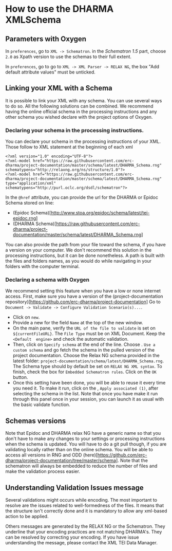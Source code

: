 # How to use the DHARMA XMLSchema

## Parameters with Oxygen
In  `preferences`, go to `XML -> Schematron`.
in the *Schematron 1.5* part, choose `2.0` as Xpath version to use the schemas to their full extent.

In `preferences`, go to go to `XML -> XML Parser -> RELAX NG`, the box "Add default attribute values" must be unticked.

## Linking your XML with a Schema
It is possible to link your XML with any schema. You can use several ways to do so. All the following solutions can be combined. We recommend having the online official schema in the processing instructions and any other schema you wished declare with the project options of Oxygen.

### Declaring your schema in the processing instructions.
You can declare your schema in the processing instructions of your XML. Those follow to XML statement at the beginning of each xml
```
<?xml version="1.0" encoding="UTF-8"?>
<?xml-model href="https://raw.githubusercontent.com/erc-dharma/project-documentation/master/schema/latest/DHARMA_Schema.rng" schematypens="http://relaxng.org/ns/structure/1.0"?>
<?xml-model href="https://raw.githubusercontent.com/erc-dharma/project-documentation/master/schema/latest/DHARMA_Schema.rng" type="application/xml" schematypens="http://purl.oclc.org/dsdl/schematron"?>
```
In the `@href` attribute, you can provide the url for the DHARMA or Epidoc Schema stored on line:
- (Epidoc Schema)[http://www.stoa.org/epidoc/schema/latest/tei-epidoc.rng]  
- (DHARMA Schema)[https://raw.githubusercontent.com/erc-dharma/project-documentation/master/schema/latest/DHARMA_Schema.rng]

You can also provide the path from your file toward the schema, if you have a version on your computer. We don't recommend this solution in the processing instructions, but it can be done nonetheless. A path is built with the files and folders names, as you would do while navigating in your folders with the computer terminal.

### Declaring a schema with Oxygen
We recommend setting this feature when you have a low or none internet access.
First, make sure you have a version of the (project-documentation repository)[https://github.com/erc-dharma/project-documentation] Go to `Document -> Validate -> Configure Validation Scenario(s)...`.
- Click on `new`.
- Provide a new for the field `Name` at the top of the new window.
- On the main pane, verify the `URL of the file to validate` is set on `${currentFileURL}`. The `File Type` must be on XML Document. Keep the `<Default  engine>` and check the automatic validation.
- Then, click on `Specify schema` at the end of the line. Choose . `Use a custom schema` and go fetch the schema in the pulled version of the project documentation. Choose the Relax NG schema provided in the latest folder: `project-documentation/schema/latest/DHARMA_Schema.rng`. The Schema type should by default be set on `RELAX NG XML syntax`. To finish, check the box for `Embedded Schematron rules`. Click on the `OK` button.
- Once this setting have been done, you will be able to reuse it every time you need it. To make it run, click on the , `Apply associated (1)`, after selecting the schema in the list. Note that once you have make it run through this panel once in your session, you can launch it as usual with the basic validate function.

## Schemas versions
Note that Epidoc and DHARMA relax NG have a generic name so that you don't have to make any changes to your settings or processing instructions when the schema is updated. You will have to do a git pull though, if you are validating locally rather than on the online schema.
You will be able to access all versions in RNG and ODD (here)[https://github.com/erc-dharma/project-documentation/tree/master/schema]. Note that the schematron will always be embedded to reduce the number of files and make the validation process easier.

## Understanding Validation Issues message
Several validations might occurs while encoding. 
The most important to resolve are the issues related to well-formedness of the files. It means that the structure isn't correctly done and it is mandatory to allow any xml-based action to be applied. 

Others messages are generated by the RELAX NG or the Schematron. They underline that your encoding practices are not matching DHARMA's. They can be resolved by correcting your encoding. If you have issue understanding the message, please contact the XML TEI Data Manager.